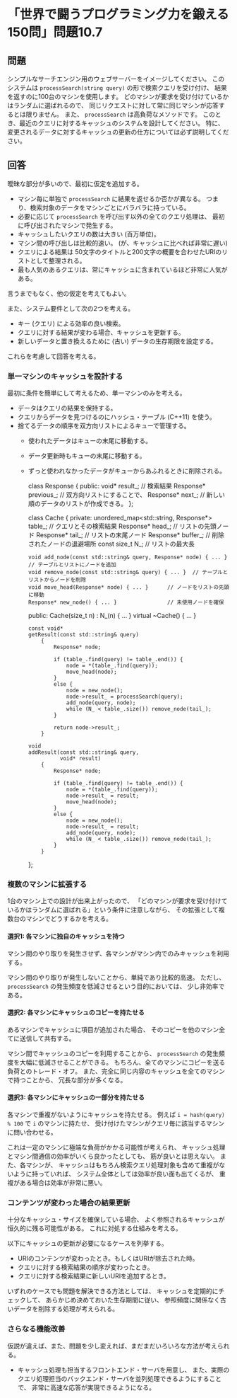 # 「世界で闘うプログラミング力を鍛える150問」問題10.7

## 問題

シンプルなサーチエンジン用のウェブサーバーをイメージしてください。
このシステムは `processSearch(string query)` の形で検索クエリを受け付け、
結果を返すのに100台のマシンを使用します。
どのマシンが要求を受け付けているかはランダムに選ばれるので、
同じリクエストに対して常に同じマシンが応答するとは限りません。
また、 `processSearch` は高負荷なメソッドです。
このとき、最近のクエリに対するキャッシュのシステムを設計してください。
特に、変更されるデータに対するキャッシュの更新の仕方については必ず説明してください。

## 回答

曖昧な部分が多いので、最初に仮定を追加する。

* マシン毎に単独で `processSearch` に結果を返せるか否かが異なる。
  つまり、検索対象のデータをマシンごとにバラバラに持っている。
* 必要に応じて `processSearch` を呼び出す以外の全てのクエリ処理は、
  最初に呼び出されたマシンで発生する。
* キャッシュしたいクエリの数は大きい (百万単位)。
* マシン間の呼び出しは比較的速い。
  (が、キャッシュに比べれば非常に遅い)
* クエリによる結果は
  50文字のタイトルと200文字の概要を合わせたURIのリストとして整理される。
* 最も人気のあるクエリは、常にキャッシュに含まれているほど非常に人気がある。

言うまでもなく、他の仮定を考えてもよい。

また、システム要件として次の2つを考える。

* キー (クエリ) による効率の良い検索。
* クエリに対する結果が変わる場合、キャッシュを更新する。
* 新しいデータと置き換えるために (古い) データの生存期限を設定する。

これらを考慮して回答を考える。

### 単一マシンのキャッシュを設計する

最初に条件を簡単にして考えるため、単一マシンのみを考える。

* データはクエリの結果を保持する。
* クエリからデータを見つけるのにハッシュ・テーブル (C++11) を使う。
* 捨てるデータの順序を双方向リストによるキューで管理する。
  * 使われたデータはキューの末尾に移動する。
  * データ更新時もキューの末尾に移動する。
  * ずっと使われなかったデータがキューからあふれるときに削除される。

    class Response
    {
    public:
    	void* result_;			// 検索結果
    	Response* previous_;	// 双方向リストにすることで、
    	Response* next_;		// 新しい順のデータのリストが作成できる。
    };
    
    class Cache
    {
    private:
    	unordered_map<std::string, Response*> table_;	// クエリとその検索結果
    	Response* head_;	// リストの先頭ノード
    	Response* tail_;	// リストの末尾ノード
    	Response* buffer_;	// 削除されたノードの退避場所
    	const size_t N_;	// リストの最大長
    
    	void add_node(const std::string& query, Response* node) { ... }		// テーブルとリストにノードを追加
    	void remove_node(const std::string& query) { ... }	// テーブルとリストからノードを削除
    	void move_head(Response* node) { ... }		// ノードをリストの先頭に移動
    	Response* new_node() { ... }				// 未使用ノードを確保
    
    public:
    	Cache(size_t n) : N_(n) { ... }
    	virtual ~Cache() { ... }
    
    	const void*
    	getResult(const std::string& query)
    		{
    			Response* node;
    
    			if (table_.find(query) != table_.end()) {
    				node = *(table_.find(query));
    				move_head(node);
    			}
    			else {
    				node = new_node();
    				node->result_ = processSearch(query);
    				add_node(query, node);
    				while (N_ < table_.size()) remove_node(tail_);
    			}
    
    			return node->result_;
    		}
    
    	void
    	addResult(const std::string& query,
    			  void* result)
    		{
    			Response* node;
    
    			if (table_.find(query) != table_.end()) {
    				node = *(table_.find(query));
    				node->result_ = result;
    				move_head(node);
    			}
    			else {
    				node = new_node();
    				node->result_ = result;
    				add_node(query, node);
    				while (N_ < table_.size()) remove_node(tail_);
    			}
    		}
    };

### 複数のマシンに拡張する

1台のマシン上での設計が出来上がったので、
「どのマシンが要求を受け付けているかはランダムに選ばれる」という条件に注意しながら、
その拡張として複数台のマシンでどうするかを考える。

#### 選択1: 各マシンに独自のキャッシュを持つ

マシン間のやり取りを発生させず、各マシンがマシン内でのみキャッシュを利用する。

マシン間のやり取りが発生しないことから、単純であり比較的高速。
ただし、 `processSearch` の発生頻度を低減させるという目的においては、
少し非効率である。

#### 選択2: 各マシンにキャッシュのコピーを持たせる

あるマシンでキャッシュに項目が追加された場合、
そのコピーを他のマシン全てに送信して共有する。

マシン間でキャッシュのコピーを利用することから、
`processSearch` の発生頻度を大幅に低減させることができる。
もちろん、全てのマシンにコピーを送る負荷とのトレード・オフ。
また、完全に同じ内容のキャッシュを全てのマシンで持つことから、
冗長な部分が多くなる。

#### 選択3: 各マシンにキャッシュの一部分を持たせる

各マシンで重複がないようにキャッシュを持たせる。
例えば `i = hash(query) % 100` で `i` のマシンに持たせ、
受け付けたマシンがクエリ毎に該当するマシンに問い合わせる。

これは一定のマシンに極端な負荷がかかる可能性が考えられ、
キャッシュ処理とマシン間通信の効率がいくら良かったとしても、
筋が良いとは思えない。
また、各マシンが、
キャッシュはもちろん検索クエリ処理対象も含めて重複がないように持っていれば、
システム全体としては効率が良い面も出てくるが、
重複がある場合は効率が非常に悪い。

### コンテンツが変わった場合の結果更新

十分なキャッシュ・サイズを確保している場合、
よく参照されるキャッシュが恒久的に残る可能性がある。
これに対処する仕組みを考える。

以下にキャッシュの更新が必要になるケースを列挙する。

* URIのコンテンツが変わったとき。もしくはURIが除去された時。
* クエリに対する検索結果の順序が変わったとき。
* クエリに対する検索結果に新しいURIを追加するとき。

いずれのケースでも問題を解決できる方法としては、
キャッシュを定期的にチェックして、
あらかじめ決めておいた生存期間に従い、
参照頻度に関係なく古いデータを削除する処理が考えられる。

### さらなる機能改善

仮説が違えば、また、問題を少し変えれば、まだまだいろいろな方法が考えられる。

* キャッシュ処理も担当するフロントエンド・サーバを用意し、
  また、実際のクエリ処理担当のバックエンド・サーバを並列処理できるようにすることで、
  非常に高速な応答が実現できるようになる。
